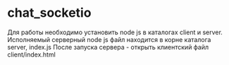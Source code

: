 # chat_socketio
Для работы необходимо установить node js в каталогах client и server.
Исполняемый серверный node js файл находится в корне каталога server, index.js
После запуска сервера - открыть клиентский файл client/index.html
